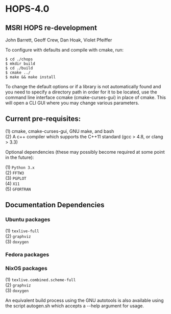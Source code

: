 # HOPS-4.0
## MSRI HOPS re-development
John Barrett, Geoff Crew, Dan Hoak, Violet Pfeiffer

To configure with defaults and compile with cmake, run:

`$ cd ./chops` \
`$ mkdir build` \
`$ cd ./build` \
`$ cmake ../` \
`$ make && make install`

To change the default options or if a library is not automatically found and you
need to specify a directory path in order for it to be located, use the command
line interface ccmake (cmake-curses-gui) in place of cmake. This will open a CLI
GUI where you may change various parameters.

## Current pre-requisites:

(1) cmake, cmake-curses-gui, GNU make, and bash \
(2) A c++ compiler which supports the C++11 standard (gcc > 4.8, or clang > 3.3)

Optional dependencies (these may possibly become required at some point in the future):

(1) `Python 3.x` \
(2) `FFTW3` \
(3) `PGPLOT` \
(4) `X11` \
(5) `GFORTRAN`

## Documentation Dependencies
### Ubuntu packages
(1) `texlive-full` \
(2) `graphviz` \
(3) `doxygen`
### Fedora packages
### NixOS packages
(1) `texlive.combined.scheme-full` \
(2) `graphviz` \
(3) `doxygen` 

An equivalent build process using the GNU autotools is also available
using the script autogen.sh which accepts a --help argument for usage.
